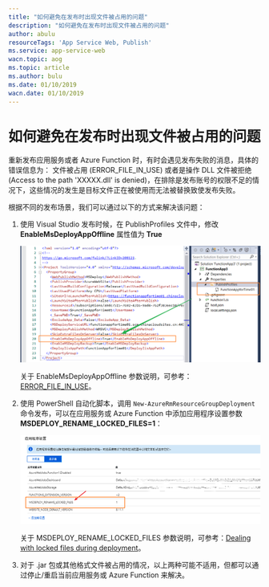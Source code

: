 ```yaml
---
title: "如何避免在发布时出现文件被占用的问题"
description: "如何避免在发布时出现文件被占用的问题"
author: abulu
resourceTags: 'App Service Web, Publish'
ms.service: app-service-web
wacn.topic: aog
ms.topic: article
ms.author: bulu
ms.date: 01/10/2019
wacn.date: 01/10/2019
---
```


# 如何避免在发布时出现文件被占用的问题

重新发布应用服务或者 Azure Function 时，有时会遇见发布失败的消息，具体的错误信息为： 文件被占用 (ERROR_FILE_IN_USE) 或者是操作 DLL 文件被拒绝 (Access to the path 'XXXXX.dll' is denied)，在排除是发布账号的权限不足的情况下，这些情况的发生是目标文件正在被使用而无法被替换致使发布失败。

根据不同的发布场景，我们可以通过以下的方式来解决该问题：

1. 使用 Visual Studio 发布时候，在 PublishProfiles 文件中，修改 **EnableMsDeployAppOffline** 属性值为 **True**

    ![01](media/aog-app-service-web-howto-prevent-files-from-being-occupied-while-publishing/01.png "01")

    关于 EnableMsDeployAppOffline 参数说明，可参考：[ERROR_FILE_IN_USE](https://docs.microsoft.com/en-us/iis/publish/troubleshooting-web-deploy/web-deploy-error-codes#ERROR_FILE_IN_USE)。

2. 使用 PowerShell 自动化脚本，调用 `New-AzureRmResourceGroupDeployment` 命令发布，可以在应用服务或 Azure Function 中添加应用程序设置参数 **MSDEPLOY_RENAME_LOCKED_FILES=1**：

    ![02](media/aog-app-service-web-howto-prevent-files-from-being-occupied-while-publishing/02.png "02")

    关于 MSDEPLOY_RENAME_LOCKED_FILES 参数说明，可参考：[Dealing with locked files during deployment](https://github.com/projectkudu/kudu/wiki/Dealing-with-locked-files-during-deployment)。  

3. 对于 .jar 包或其他格式文件被占用的情况，以上两种可能不适用，但都可以通过停止/重启当前应用服务或 Azure Function 来解决。
